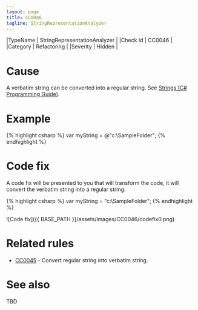 ```yaml
---
layout: page
title: CC0046
tagline: StringRepresentationAnalyzer
---
```


|TypeName | StringRepresentationAnalyzer |
|Check Id | CC0046 |
|Category | Refactoring |
|Severity | Hidden |

# Cause

A verbatim string can be converted into a regular string. See [Strings (C# Programming Guide)](https://msdn.microsoft.com/en-us/library/ms228362.aspx).

# Example

{% highlight csharp %}
var myString = @"c:\SampleFolder";
{% endhighlight %}

# Code fix

A code fix will be presented to you that will transform the code, it will convert the verbatim string into a regular string.

{% highlight csharp %}
var myString = "c:\\SampleFolder";
{% endhighlight %}

![Code fix]({{ BASE_PATH }}/assets/images/CC0046/codefix0.png)

# Related rules

* [CC0045](CC0045.html) - Convert regular string into verbatim string.

# See also

TBD
